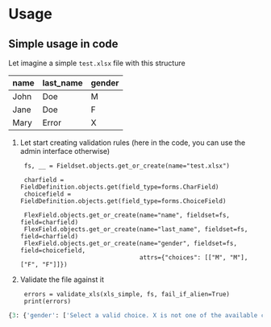 # Usage


## Simple usage in code

Let imagine a simple `test.xlsx` file with this structure


| name | last_name | gender |
|------|-----------|--------|
| John | Doe       | M      |
| Jane | Doe       | F      |
| Mary | Error     | X      |

1. Let start creating validation rules (here in the code, you can use the admin interface otherwise)


        fs, __ = Fieldset.objects.get_or_create(name="test.xlsx")

        charfield = FieldDefinition.objects.get(field_type=forms.CharField)
        choicefield = FieldDefinition.objects.get(field_type=forms.ChoiceField)

        FlexField.objects.get_or_create(name="name", fieldset=fs, field=charfield)
        FlexField.objects.get_or_create(name="last_name", fieldset=fs, field=charfield)
        FlexField.objects.get_or_create(name="gender", fieldset=fs, field=choicefield,
                                        attrs={"choices": [["M", "M"], ["F", "F"]]})


2. Validate the file against it

        errors = validate_xls(xls_simple, fs, fail_if_alien=True)
        print(errors)

```python
{3: {'gender': ['Select a valid choice. X is not one of the available choices.']}}

```
